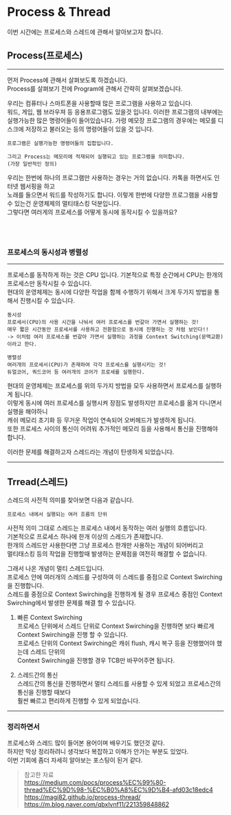 # Process & Thread

이번 시간에는 프로세스와 스레드에 관해서 알아보고자 합니다.     

## Process(프로세스)
***

먼저 Process에 관해서 살펴보도록 하겠습니다.   
Process를 살펴보기 전에 Program에 관해서 간략히 살펴보겠습니다.     

 우리는 컴퓨터나 스마트폰을 사용할때 많은 프로그램을 사용하고 있습니다.  
워드, 게입, 웹 브라우져 등 응용프로그램도 있을것 입니다. 이러한 프로그램의 내부에는 실행가능한 많은 명령어들이 들어있습니다.  가령 메모장 프로그램의 경우에는 메모를 디스크에 저장하고 불러오는 등의 명령어들이 있을 것 입니다.   

    프로그램은 실행가능한 명령어들의 집합입니다. 

    그리고 Process는 메모리에 적재되어 실행되고 있는 프로그램을 의미합니다.  
    (가장 일반적인 정의)     

우리는 한번에 하나의 프로그램만 사용하는 경우는 거의 없습니다. 카톡을 하면서도 인터넷 웹서핑을 하고   
노래를 들으면서 워드를 작성하기도 합니다.  이렇게 한번에 다양한 프로그램을 사용할 수 있는건 운영체제의 멀티태스킹 덕분입니다.   
그렇다면 여러게의 프로세스를 어떻게 동시에 동작시킬 수 있을까요?
<!-- 멀티태스킹이 가능한건 현대의 운영체제가 프로세스를 작동시킬때 동시적, 병렬적 방법을 사용하고 있기 때문입니다.   -->

&nbsp;   
&nbsp;   

### 프로세스의 동시성과 병렬성   
***

프로세스를 동작하게 하는 것은 CPU 입니다. 기본적으로 특정 순간에서 CPU는 한개의 프로세스만 동작시킬 수 있습니다.   
현대의 운영체제는 동시에 다양한 작업을 함께 수행하기 위해서 크게 두가지 방법을 통해서 진행시킬 수 있습니다.  
   

    동시성 
    프로세서(CPU)의 사용 시간을 나눠서 여러 프로세스를 번갈아 가면서 실행하는 것!  
    매우 짧은 시간동안 프로세서를 사용하고 전환함으로 동시에 진행하는 것 처럼 보인다!!    
    -> 이처럼 여러 프로세스를 번갈아 가면서 실행하는 과정을 Context Switching(문맥교환) 이라고 한다.  

    병렬성  
    여러개의 프로세서(CPU)가 존재하여 각각 프로세스를 실행시키는 것!   
    듀얼코어, 쿼드코어 등 여러개의 코어가 프로세를 실행한다.

현대의 운영체제는 프로세스를 위의 두가지 방법을 모두 사용하면서 프로세스를 실행하게 됩니다.    
이렇게 동시에 여러 프로세스를 실행시켜 장점도 발생하지만 프로세스를 옮겨 다니면서 실행을 해야하니  
캐쉬 메모리 초기화 등 무거운 작업이 연속되어 오버헤드가 발생하게 됩니다.  
또한 프로세스 사이의 통신이 어려워 추가적인 메모리 등을 사용해서 통신을 진행해야 합니다.  

이러한 문제를 해결하고자 스레드라는 개념이 탄생하게 되었습니다.  

***
## Trread(스레드)

스레드의 사전적 의미를 찾아보면 다음과 같습니다.  

    프로세스 내에서 실행되는 여러 흐름의 단위   

사전적 의미 그대로 스레드는 프로세스 내에서 동작하는 여러 실행의 흐름입니다.   
기본적으로 프로세스 하나에 한개 이상의 스레드가 존재합니다.  
한개의 스레드만 사용한다면 그냥 프로세스 한개만 사용하는 개념이 되어버리고    
멀티태스킹 등의 작업을 진행할때 발생하는 문제점을 여전히 해결할 수 없습니다.  

그래서 나온 개념이 멀티 스레드입니다.    
프로세스 안에 여러개의 스레드를 구성하여 이 스레드를 중점으로 Context Swirching 을 진행합니다.    
스레드를 중점으로 Context Swirching을 진행하게 될 경우 프로세스 중점인 Context Swirching에서 발생한 문제를 해결 할 수 있습니다.   

1. 빠른 Context Swirching   
    프로세스 단위에서 스레드 단위로 Context Swirching을 진행하면 보다 빠르게 Context Swirching을 진행 할 수 있습니다.  
    프로세스 단위의 Context Swirching은 캐쉬 flush, 캐시 복구 등을 진행했어야 했는데 스레드 단위의   
    Context Swirching을 진행할 경우 TCB만 바꾸어주면 됩니다.   

2. 스레드간의 통신    
    스레드간의 통신을 진행하면서 멀티 스레드를 사용할 수 있게 되었고 프로세스간의 통신을 진행할 때보다  
    훨싼 빠르고 편리하게 진행할 수 있게 되었습니다. 

***

### 정리하면서   

프로세스와 스레드 많이 들어본 용어이며 배우기도 했던것 같다.   
하지만 막상 정리하려니 생각보다 복잡하고 이해가 안가는 부분도 있었다.  
이번 기회에 좀더 자세히 알아보는 포스팅이 된거 같다.   


>참고한 자료    
 https://medium.com/pocs/process%EC%99%80-thread%EC%9D%98-%EC%B0%A8%EC%9D%B4-afd03c18edc4   
 https://magi82.github.io/process-thread/   
 https://m.blog.naver.com/qbxlvnf11/221359848862   
 



